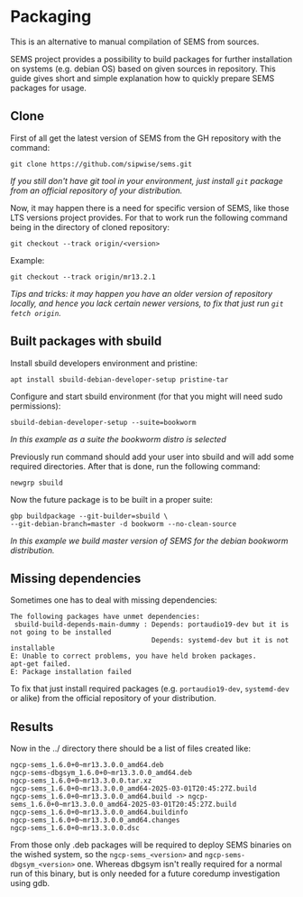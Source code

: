 # Packaging

This is an alternative to manual compilation of SEMS from sources.

SEMS project provides a possibility to build packages for further installation on systems (e.g. debian OS)
based on given sources in repository.
This guide gives short and simple explanation how to quickly prepare SEMS packages for usage.

## Clone

First of all get the latest version of SEMS from the GH repository with the command:
```
git clone https://github.com/sipwise/sems.git
```

_If you still don't have git tool in your environment, just install `git` package from an official repository of your distribution._

Now, it may happen there is a need for specific version of SEMS, like those LTS versions project provides.
For that to work run the following command being in the directory of cloned repository:
```
git checkout --track origin/<version>
```

Example:
```
git checkout --track origin/mr13.2.1
```

_Tips and tricks: it may happen you have an older version of repository locally, and hence you lack certain newer versions, to fix that just run `git fetch origin`._

## Built packages with sbuild

Install sbuild developers environment and pristine:
```
apt install sbuild-debian-developer-setup pristine-tar
```

Configure and start sbuild environment (for that you might will need sudo permissions):
```
sbuild-debian-developer-setup --suite=bookworm
```

_In this example as a suite the bookworm distro is selected_

Previously run command should add your user into sbuild and will add some required directories.
After that is done, run the following command:
```
newgrp sbuild
```

Now the future package is to be built in a proper suite:
```
gbp buildpackage --git-builder=sbuild \
--git-debian-branch=master -d bookworm --no-clean-source 
```

_In this example we build master version of SEMS for the debian bookworm distribution._

## Missing dependencies

Sometimes one has to deal with missing dependencies:
```
The following packages have unmet dependencies:                                                          
 sbuild-build-depends-main-dummy : Depends: portaudio19-dev but it is not going to be installed          
                                   Depends: systemd-dev but it is not installable
E: Unable to correct problems, you have held broken packages.
apt-get failed.                                    
E: Package installation failed         
```

To fix that just install required packages (e.g. `portaudio19-dev`, `systemd-dev` or alike) from the official repository of your distribution.

## Results

Now in the ../ directory there should be a list of files created like:
```
ngcp-sems_1.6.0+0~mr13.3.0.0_amd64.deb
ngcp-sems-dbgsym_1.6.0+0~mr13.3.0.0_amd64.deb
ngcp-sems_1.6.0+0~mr13.3.0.0.tar.xz
ngcp-sems_1.6.0+0~mr13.3.0.0_amd64-2025-03-01T20:45:27Z.build
ngcp-sems_1.6.0+0~mr13.3.0.0_amd64.build -> ngcp-sems_1.6.0+0~mr13.3.0.0_amd64-2025-03-01T20:45:27Z.build
ngcp-sems_1.6.0+0~mr13.3.0.0_amd64.buildinfo
ngcp-sems_1.6.0+0~mr13.3.0.0_amd64.changes
ngcp-sems_1.6.0+0~mr13.3.0.0.dsc
```

From those only .deb packages will be required to deploy SEMS binaries on the wished system,
so the `ngcp-sems_<version>` and `ngcp-sems-dbgsym_<version>` one. Whereas dbgsym isn't really required
for a normal run of this binary, but is only needed for a future coredump investigation using gdb.
